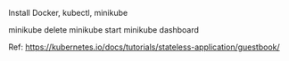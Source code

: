 Install Docker, kubectl, minikube

minikube delete
minikube start
minikube dashboard

Ref: https://kubernetes.io/docs/tutorials/stateless-application/guestbook/